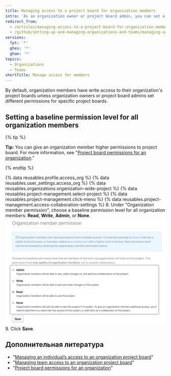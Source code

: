 ```yaml
---
title: Managing access to a project board for organization members
intro: 'As an organization owner or project board admin, you can set a default permission level for a project board for all organization members.'
redirect_from:
  - /articles/managing-access-to-a-project-board-for-organization-members
  - /github/setting-up-and-managing-organizations-and-teams/managing-access-to-a-project-board-for-organization-members
versions:
  fpt: '*'
  ghes: '*'
  ghae: '*'
topics:
  - Organizations
  - Teams
shortTitle: Manage access for members
---
```


By default, organization members have write access to their organization's project boards unless organization owners or project board admins set different permissions for specific project boards.

## Setting a baseline permission level for all organization members

{% tip %}

**Tip:** You can give an organization member higher permissions to project board. For more information, see "[Project board permissions for an organization](/articles/project-board-permissions-for-an-organization)."

{% endtip %}

{% data reusables.profile.access_org %}
{% data reusables.user_settings.access_org %}
{% data reusables.organizations.organization-wide-project %}
{% data reusables.project-management.select-project %}
{% data reusables.project-management.click-menu %}
{% data reusables.project-management.access-collaboration-settings %}
8. Under "Organization member permission", choose a baseline permission level for all organization members: **Read**, **Write**, **Admin**, or **None**. ![Baseline project board permission options for all organization members](/assets/images/help/projects/baseline-project-permissions-for-organization-members.png)
9. Click **Save**.

## Дополнительная литература

- "[Managing an individual’s access to an organization project board](/articles/managing-an-individual-s-access-to-an-organization-project-board)"
- "[Managing team access to an organization project board](/articles/managing-team-access-to-an-organization-project-board)"
- "[Project board permissions for an organization](/articles/project-board-permissions-for-an-organization)"
